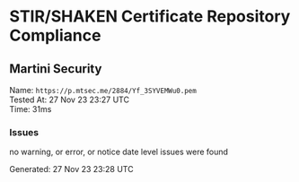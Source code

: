 # STIR/SHAKEN Certificate Repository Compliance

## Martini Security

Name: `https://p.mtsec.me/2884/Yf_3SYVEMWu0.pem`\
Tested At: 27 Nov 23 23:27 UTC\
Time: 31ms

### Issues

no warning, or error, or notice date level issues were found

Generated: 27 Nov 23 23:28 UTC